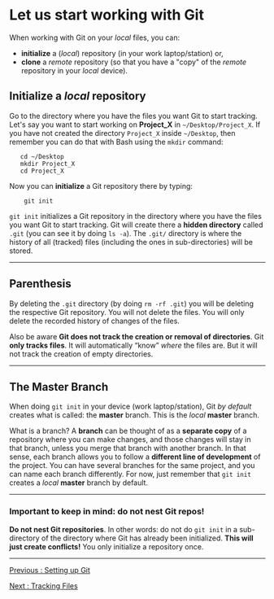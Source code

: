 # Let us start working with Git

When working with Git on your *local* files, you can:

- **initialize** a (*local*) repository (in your work laptop/station) or,   
- **clone** a *remote* repository (so that you have a "copy" of the *remote* repository in your *local* device).

## Initialize a *local* repository

Go to the directory where you have the files you want Git to start tracking. Let's say you want to start working on **Project_X** in `~/Desktop/Project_X`. If you have not created the directory `Project_X` inside `~/Desktop`, then remember you can do that with Bash using the `mkdir` command:  
```
   cd ~/Desktop  
   mkdir Project_X  
   cd Project_X 
```
Now you can **initialize** a Git repository there by typing:  
```
    git init
```
`git init` initializes a Git repository in the directory where you have the files you want Git to start tracking. Git will create there a **hidden directory** called `.git` (you can see it by doing `ls -a`). The `.git/` directory is where the history of all (tracked) files (including the ones in sub-directories) will be stored. 

________________________________________

## Parenthesis

By deleting the `.git` directory (by doing `rm -rf .git`) you will be deleting the respective Git repository. You will not delete the files. You will only delete the recorded history of changes of the files.

Also be aware **Git does not track the creation or removal of directories**. Git **only tracks files**. It will automatically “know” *where* the files are. But it will not track the creation of empty directories.
_________________________________________

## The Master Branch

When doing `git init` in your device (work laptop/station), Git *by default* creates what is called: the **master** branch. This is the *local* **master** branch. 

What is a branch? A **branch** can be thought of as a **separate copy** of a repository where you can make changes, and those changes will stay in that branch, unless you merge that branch with another branch. In that sense, each branch allows you to follow a **different line of development** of the project. You can have several branches for the same project, and you can name each branch differently. For now, just remember that `git init` creates a *local* **master** branch by default.
________________________________________

### Important to keep in mind: do not nest Git repos!

**Do not nest Git repositories**. In other words: do not do `git init` in a sub-directory of the directory where Git has already been initialized. **This will just create conflicts!** You only initialize a repository once. 
 
________________________________________

[Previous : Setting up Git](02_Setting_Up_Git.md)  

[Next     : Tracking Files](04_Tracking_Files.md)

